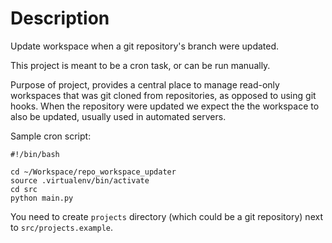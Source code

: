 Description
===========

Update workspace when a git repository's branch were updated.

This project is meant to be a cron task, or can be run manually.

Purpose of project, provides a central place to manage read-only workspaces that
was git cloned from repositories, as opposed to using git hooks.
When the repository were updated we expect the the workspace to also be updated,
usually used in automated servers.

Sample cron script:

    #!/bin/bash

    cd ~/Workspace/repo_workspace_updater
    source .virtualenv/bin/activate
    cd src
    python main.py

You need to create `projects` directory (which could be a git repository) next
to `src/projects.example`.
